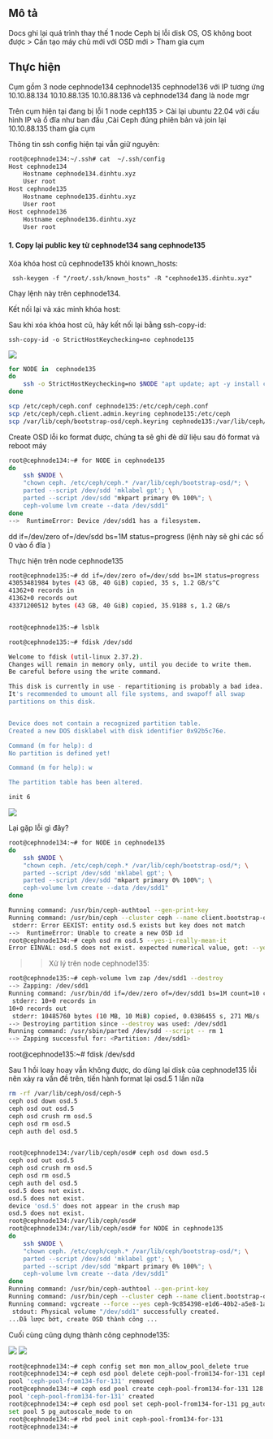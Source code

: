 ## Mô tả

Docs ghi lại quá trình thay thế 1 node Ceph bị lỗi disk OS, OS không boot được > Cần tạo máy chủ mới với OSD mới > Tham gia cụm

## Thực hiện

Cụm gồm 3 node cephnode134 cephnode135 cephnode136 với IP tương ứng 10.10.88.134 10.10.88.135 10.10.88.136 và cephnode134 đang là node mgr

Trên cụm hiện tại đang bị lỗi 1 node ceph135 > Cài lại ubuntu 22.04 với cấu hình IP và ổ đĩa như ban đầu ,Cài Ceph đúng phiên bản và join lại 10.10.88.135 tham gia cụm

Thông tin ssh config hiện tại vẫn giữ nguyên:
```Bash
root@cephnode134:~/.ssh# cat  ~/.ssh/config 
Host cephnode134
    Hostname cephnode134.dinhtu.xyz
    User root
Host cephnode135
    Hostname cephnode135.dinhtu.xyz
    User root
Host cephnode136
    Hostname cephnode136.dinhtu.xyz
    User root
```

#### 1. Copy lại public key từ cephnode134 sang cephnode135 

Xóa khóa host cũ cephnode135 khỏi known_hosts:


     ssh-keygen -f "/root/.ssh/known_hosts" -R "cephnode135.dinhtu.xyz"

Chạy lệnh này trên cephnode134.

Kết nối lại và xác minh khóa host:

Sau khi xóa khóa host cũ, hãy kết nối lại bằng ssh-copy-id:

    ssh-copy-id -o StrictHostKeychecking=no cephnode135

  <img src="cephimages/Screenshot_70.png">

```Bash
for NODE in  cephnode135
do
    ssh -o StrictHostKeychecking=no $NODE "apt update; apt -y install ceph"
done 
```
```Bash
scp /etc/ceph/ceph.conf cephnode135:/etc/ceph/ceph.conf
scp /etc/ceph/ceph.client.admin.keyring cephnode135:/etc/ceph
scp /var/lib/ceph/bootstrap-osd/ceph.keyring cephnode135:/var/lib/ceph/bootstrap-osd

```
Create OSD lỗi ko format được, chúng ta sẽ ghi đè dữ liệu sau đó format và reboot máy
```Bash
root@cephnode134:~# for NODE in cephnode135
do
    ssh $NODE \
    "chown ceph. /etc/ceph/ceph.* /var/lib/ceph/bootstrap-osd/*; \
    parted --script /dev/sdd 'mklabel gpt'; \
    parted --script /dev/sdd "mkpart primary 0% 100%"; \
    ceph-volume lvm create --data /dev/sdd1"
done
-->  RuntimeError: Device /dev/sdd1 has a filesystem.

```
dd if=/dev/zero of=/dev/sdd bs=1M status=progress (lệnh này sẽ ghi các số 0 vào ổ đĩa )

Thực hiện trên node cephnode135

```Bash
root@cephnode135:~# dd if=/dev/zero of=/dev/sdd bs=1M status=progress
43053481984 bytes (43 GB, 40 GiB) copied, 35 s, 1.2 GB/s^C
41362+0 records in
41362+0 records out
43371200512 bytes (43 GB, 40 GiB) copied, 35.9188 s, 1.2 GB/s


root@cephnode135:~# lsblk

root@cephnode135:~# fdisk /dev/sdd

Welcome to fdisk (util-linux 2.37.2).
Changes will remain in memory only, until you decide to write them.
Be careful before using the write command.

This disk is currently in use - repartitioning is probably a bad idea.
It's recommended to umount all file systems, and swapoff all swap
partitions on this disk.


Device does not contain a recognized partition table.
Created a new DOS disklabel with disk identifier 0x92b5c76e.

Command (m for help): d
No partition is defined yet!

Command (m for help): w

The partition table has been altered.

```
```Bash
init 6
```
  <img src="cephimages/71.png">

Lại gặp lỗi gì đây?
```Bash
root@cephnode134:~# for NODE in cephnode135
do
    ssh $NODE \
    "chown ceph. /etc/ceph/ceph.* /var/lib/ceph/bootstrap-osd/*; \
    parted --script /dev/sdd 'mklabel gpt'; \
    parted --script /dev/sdd "mkpart primary 0% 100%"; \
    ceph-volume lvm create --data /dev/sdd1"
done

Running command: /usr/bin/ceph-authtool --gen-print-key
Running command: /usr/bin/ceph --cluster ceph --name client.bootstrap-osd --keyring /var/lib/ceph/bootstrap-osd/ceph.keyring -i - osd new a54dd299-fb7f-4d8f-84d9-c4e69150bc48
 stderr: Error EEXIST: entity osd.5 exists but key does not match
-->  RuntimeError: Unable to create a new OSD id
root@cephnode134:~# ceph osd rm osd.5 --yes-i-really-mean-it
Error EINVAL: osd.5 does not exist. expected numerical value, got: --yes-i-really-mean-itinvalid osd id-22
```
>> Xử lý trên node cephnode135:

```Bash
root@cephnode135:~# ceph-volume lvm zap /dev/sdd1 --destroy
--> Zapping: /dev/sdd1
Running command: /usr/bin/dd if=/dev/zero of=/dev/sdd1 bs=1M count=10 conv=fsync
 stderr: 10+0 records in
10+0 records out
 stderr: 10485760 bytes (10 MB, 10 MiB) copied, 0.0386455 s, 271 MB/s
--> Destroying partition since --destroy was used: /dev/sdd1
Running command: /usr/sbin/parted /dev/sdd --script -- rm 1
--> Zapping successful for: <Partition: /dev/sdd1>

```
root@cephnode135:~# fdisk /dev/sdd

Sau 1 hồi loay hoay vẫn không được, do dùng lại disk của cephnode135 lỗi nên xảy ra vấn đề trên, tiến hành format lại osd.5 1 lần nữa

```Bash
rm -rf /var/lib/ceph/osd/ceph-5
ceph osd down osd.5
ceph osd out osd.5
ceph osd crush rm osd.5
ceph osd rm osd.5
ceph auth del osd.5

```

```Bash

root@cephnode134:/var/lib/ceph/osd# ceph osd down osd.5
ceph osd out osd.5
ceph osd crush rm osd.5
ceph osd rm osd.5
ceph auth del osd.5
osd.5 does not exist.
osd.5 does not exist.
device 'osd.5' does not appear in the crush map
osd.5 does not exist.
root@cephnode134:/var/lib/ceph/osd#
root@cephnode134:/var/lib/ceph/osd# for NODE in cephnode135
do
    ssh $NODE \
    "chown ceph. /etc/ceph/ceph.* /var/lib/ceph/bootstrap-osd/*; \
    parted --script /dev/sdd 'mklabel gpt'; \
    parted --script /dev/sdd "mkpart primary 0% 100%"; \
    ceph-volume lvm create --data /dev/sdd1"
done
Running command: /usr/bin/ceph-authtool --gen-print-key
Running command: /usr/bin/ceph --cluster ceph --name client.bootstrap-osd --keyring /var/lib/ceph/bootstrap-osd/ceph.keyring -i - osd new 9d125071-dd54-427d-8a09-f9118b13160f
Running command: vgcreate --force --yes ceph-9c854398-e1d6-40b2-a5e8-1ac7a3db2df5 /dev/sdd1
 stdout: Physical volume "/dev/sdd1" successfully created.
...Đã lược bớt, create OSD thành công ...
```
Cuối cùng cũng dựng thành công cephnode135:

  <img src="cephimages/Screenshot_71.png">

  <img src="cephimages/Screenshot_72.png">

```Bash
root@cephnode134:~# ceph config set mon mon_allow_pool_delete true
root@cephnode134:~# ceph osd pool delete ceph-pool-from134-for-131 ceph-pool-from134-for-131  --yes-i-really-really-mean-it
pool 'ceph-pool-from134-for-131' removed
root@cephnode134:~# ceph osd pool create ceph-pool-from134-for-131 128
pool 'ceph-pool-from134-for-131' created
root@cephnode134:~# ceph osd pool set ceph-pool-from134-for-131 pg_autoscale_mode on
set pool 5 pg_autoscale_mode to on
root@cephnode134:~# rbd pool init ceph-pool-from134-for-131
root@cephnode134:~#

```

